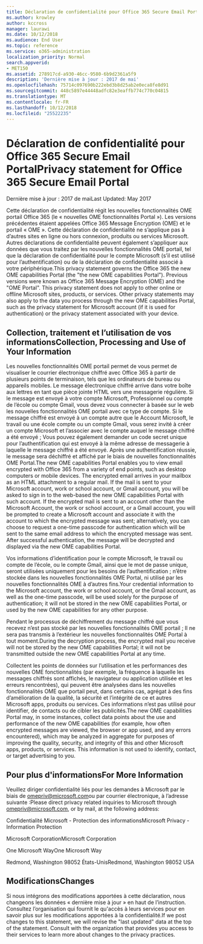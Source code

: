```yaml
---
title: Déclaration de confidentialité pour Office 365 Secure Email Portal
ms.author: krowley
author: kccross
manager: laurawi
ms.date: 10/12/2018
ms.audience: End User
ms.topic: reference
ms.service: o365-administration
localization_priority: Normal
search.appverid:
- MET150
ms.assetid: 278917cd-a930-46cc-9580-6b9d2361a5f9
description: 'Dernière mise à jour : 2017 de mai'
ms.openlocfilehash: 75714c097690b222ebd3b8d25ab2e0eca8fe8d91
ms.sourcegitcommit: 448c5897e44448adfc82e3eaffb774c770c04815
ms.translationtype: MT
ms.contentlocale: fr-FR
ms.lasthandoff: 10/12/2018
ms.locfileid: "25522235"
---
```

# <a name="privacy-statement-for-office-365-secure-email-portal"></a><span data-ttu-id="9053a-103">Déclaration de confidentialité pour Office 365 Secure Email Portal</span><span class="sxs-lookup"><span data-stu-id="9053a-103">Privacy statement for Office 365 Secure Email Portal</span></span>

<span data-ttu-id="9053a-104">Dernière mise à jour : 2017 de mai</span><span class="sxs-lookup"><span data-stu-id="9053a-104">Last Updated: May 2017</span></span>
  
<span data-ttu-id="9053a-p101">Cette déclaration de confidentialité régit les nouvelles fonctionnalités OME portail Office 365 (le « nouvelles OME fonctionnalités Portal »). Les versions précédentes étaient appelées Office 365 Message Encryption (OME) et le portail « OME ». Cette déclaration de confidentialité ne s’applique pas à d’autres sites en ligne ou hors connexion, produits ou services Microsoft. Autres déclarations de confidentialité peuvent également s’appliquer aux données que vous traitez par les nouvelles fonctionnalités OME portail, tel que la déclaration de confidentialité pour le compte Microsoft (s’il est utilisé pour l’authentification) ou de la déclaration de confidentialité associé à votre périphérique.</span><span class="sxs-lookup"><span data-stu-id="9053a-p101">This privacy statement governs the Office 365 the new OME capabilities Portal (the "the new OME capabilities Portal"). Previous versions were known as Office 365 Message Encryption (OME) and the "OME Portal". This privacy statement does not apply to other online or offline Microsoft sites, products, or services. Other privacy statements may also apply to the data you process through the new OME capabilities Portal, such as the privacy statement for Microsoft account (if it is used for authentication) or the privacy statement associated with your device.</span></span>
  
## <a name="collection-processing-and-use-of-your-information"></a><span data-ttu-id="9053a-109">Collection, traitement et l’utilisation de vos informations</span><span class="sxs-lookup"><span data-stu-id="9053a-109">Collection, Processing and Use of Your Information</span></span>

<span data-ttu-id="9053a-p102">Les nouvelles fonctionnalités OME portail permet de vous permet de visualiser le courrier électronique chiffré avec Office 365 à partir de plusieurs points de terminaison, tels que les ordinateurs de bureau ou appareils mobiles. Le message électronique chiffré arrive dans votre boîte aux lettres en tant que pièce jointe HTML vers une messagerie régulière. Si le message est envoyé à votre compte Microsoft, Professionnel ou compte de l’école ou compte Gmail, vous devez vous connecter à basée sur le web les nouvelles fonctionnalités OME portail avec ce type de compte. Si le message chiffré est envoyé à un compte autre que le Account Microsoft, le travail ou une école compte ou un compte Gmail, vous serez invité à créer un compte Microsoft et l’associer avec le compte auquel le message chiffré a été envoyé ; Vous pouvez également demander un code secret unique pour l’authentification qui est envoyé à la même adresse de messagerie à laquelle le message chiffré a été envoyé. Après une authentification réussie, le message sera déchiffré et affiché par le biais de nouvelles fonctionnalités OME Portal.</span><span class="sxs-lookup"><span data-stu-id="9053a-p102">The new OME capabilities Portal enables you to view email encrypted with Office 365 from a variety of end points, such as desktop computers or mobile devices. The encrypted email arrives in your mailbox as an HTML attachment to a regular mail. If the mail is sent to your Microsoft account, work or school account, or Gmail account, you will be asked to sign in to the web-based the new OME capabilities Portal with such account. If the encrypted mail is sent to an account other than the Microsoft Account, the work or school account, or a Gmail account, you will be prompted to create a Microsoft account and associate it with the account to which the encrypted message was sent; alternatively, you can choose to request a one-time passcode for authentication which will be sent to the same email address to which the encrypted message was sent. After successful authentication, the message will be decrypted and displayed via the new OME capabilities Portal.</span></span>
  
<span data-ttu-id="9053a-115">Vos informations d’identification pour le compte Microsoft, le travail ou compte de l’école, ou le compte Gmail, ainsi que le mot de passe unique, seront utilisées uniquement pour les besoins de l’authentification ; n’être stockée dans les nouvelles fonctionnalités OME Portal, ni utilisé par les nouvelles fonctionnalités OME à d’autres fins.</span><span class="sxs-lookup"><span data-stu-id="9053a-115">Your credential information to the Microsoft account, the work or school account, or the Gmail account, as well as the one-time passcode, will be used solely for the purpose of authentication; it will not be stored in the new OME capabilities Portal, or used by the new OME capabilities for any other purpose.</span></span>
  
<span data-ttu-id="9053a-116">Pendant le processus de déchiffrement du message chiffré que vous recevez n’est pas stocké par les nouvelles fonctionnalités OME portail ; Il ne sera pas transmis à l’extérieur les nouvelles fonctionnalités OME Portal à tout moment.</span><span class="sxs-lookup"><span data-stu-id="9053a-116">During the decryption process, the encrypted mail you receive will not be stored by the new OME capabilities Portal; it will not be transmitted outside the new OME capabilities Portal at any time.</span></span>
  
<span data-ttu-id="9053a-p103">Collectent les points de données sur l’utilisation et les performances des nouvelles OME fonctionnalités (par exemple, la fréquence à laquelle les messages chiffrés sont affichés, le navigateur ou application utilisée et les erreurs rencontrées), qui peuvent être analysées dans les nouvelles fonctionnalités OME que portail peut, dans certains cas, agrégat à des fins d’amélioration de la qualité, la sécurité et l’intégrité de ce et autres Microsoft apps, produits ou services. Ces informations n’est pas utilisé pour identifier, de contacts ou de cibler les publicités.</span><span class="sxs-lookup"><span data-stu-id="9053a-p103">The new OME capabilities Portal may, in some instances, collect data points about the use and performance of the new OME capabilities (for example, how often encrypted messages are viewed, the browser or app used, and any errors encountered), which may be analyzed in aggregate for purposes of improving the quality, security, and integrity of this and other Microsoft apps, products, or services. This information is not used to identify, contact, or target advertising to you.</span></span>
  
## <a name="for-more-information"></a><span data-ttu-id="9053a-119">Pour plus d'informations</span><span class="sxs-lookup"><span data-stu-id="9053a-119">For More Information</span></span>

<span data-ttu-id="9053a-120">Veuillez diriger confidentialité liés pour les demandes à Microsoft par le biais de [omepriv@microsoft.com](mailto:omepriv@microsoft.com)ou par courrier électronique, à l’adresse suivante :</span><span class="sxs-lookup"><span data-stu-id="9053a-120">Please direct privacy related inquiries to Microsoft through [omepriv@microsoft.com](mailto:omepriv@microsoft.com), or by mail, at the following address:</span></span>
  
<span data-ttu-id="9053a-121">Confidentialité Microsoft - Protection des informations</span><span class="sxs-lookup"><span data-stu-id="9053a-121">Microsoft Privacy - Information Protection</span></span>
  
<span data-ttu-id="9053a-122">Microsoft Corporation</span><span class="sxs-lookup"><span data-stu-id="9053a-122">Microsoft Corporation</span></span>
  
<span data-ttu-id="9053a-123">One Microsoft Way</span><span class="sxs-lookup"><span data-stu-id="9053a-123">One Microsoft Way</span></span>
  
<span data-ttu-id="9053a-124">Redmond, Washington 98052 États-Unis</span><span class="sxs-lookup"><span data-stu-id="9053a-124">Redmond, Washington 98052 USA</span></span>
  
## <a name="changes"></a><span data-ttu-id="9053a-125">Modifications</span><span class="sxs-lookup"><span data-stu-id="9053a-125">Changes</span></span>

<span data-ttu-id="9053a-p104">Si nous intégrons des modifications apportées à cette déclaration, nous changeons les données « dernière mise à jour » en haut de l’instruction. Consultez l’organisation qui fournit le qu'accès à leurs services pour en savoir plus sur les modifications apportées à la confidentialité.</span><span class="sxs-lookup"><span data-stu-id="9053a-p104">If we post changes to this statement, we will revise the "last updated" data at the top of the statement. Consult with the organization that provides you access to their services to learn more about changes to the privacy practices.</span></span>
  

